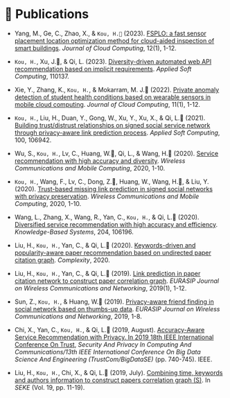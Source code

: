 
# 📝 Publications 

- Yang, M., Ge, C., Zhao, X., &#38; `Kou, H.📧` (2023). [FSPLO: a fast sensor placement location optimization method for cloud-aided inspection of smart buildings](https://doi.org/10.1186/s13677-023-00410-0). *Journal of Cloud Computing*, 12(1), 1-12.

- `Kou, H.`, Xu, J.📧, & Qi, L. (2023). [Diversity-driven automated web API recommendation based on implicit requirements](https://doi.org/10.1016/j.asoc.2023.110137). *Applied Soft Computing*, 110137.

- Xie, Y., Zhang, K., `Kou, H.`, & Mokarram, M. J.📧 (2022). [Private anomaly detection of student health conditions based on wearable sensors in mobile cloud computing](https://doi.org/10.1186/s13677-022-00300-x). *Journal of Cloud Computing*, 11(1), 1-12.

- `Kou, H.`, Liu, H., Duan, Y., Gong, W., Xu, Y., Xu, X., & Qi, L.📧 (2021). [Building trust/distrust relationships on signed social service network through privacy-aware link prediction process](https://doi.org/10.1016/j.asoc.2020.106942). *Applied Soft Computing*, 100, 106942.

- Wu, S., `Kou, H.`, Lv, C., Huang, W.📧, Qi, L., & Wang, H.📧 (2020). [Service recommendation with high accuracy and diversity](https://doi.org/10.1155/2020/8822992). *Wireless Communications and Mobile Computing*, 2020, 1-10.

- `Kou, H.`, Wang, F., Lv, C., Dong, Z.📧, Huang, W., Wang, H.📧, & Liu, Y. (2020). [Trust-based missing link prediction in signed social networks with privacy preservation](https://doi.org/10.1155/2020/8849536). *Wireless Communications and Mobile Computing*, 2020, 1-10.

- Wang, L., Zhang, X., Wang, R., Yan, C., `Kou, H.`, & Qi, L.📧 (2020). [Diversified service recommendation with high accuracy and efficiency](https://doi.org/10.1016/j.knosys.2020.106196). *Knowledge-Based Systems*, 204, 106196.

- Liu, H., `Kou, H.`, Yan, C., & Qi, L.📧 (2020). [Keywords-driven and popularity-aware paper recommendation based on undirected paper citation graph](https://doi.org/10.1155/2020/2085638). *Complexity*, 2020.

- Liu, H., `Kou, H.`, Yan, C., & Qi, L.📧 (2019). [Link prediction in paper citation network to construct paper correlation graph](https://doi.org/10.1186/s13638-019-1561-7). *EURASIP Journal on Wireless Communications and Networking*, 2019(1), 1-12.

- Sun, Z., `Kou, H.`, & Huang, W.📧 (2019). [Privacy-aware friend finding in social network based on thumbs-up data](https://doi.org/10.1186/s13638-019-1538-6). *EURASIP Journal on Wireless Communications and Networking*, 2019, 1-8.

- Chi, X., Yan, C., `Kou, H.`, & Qi, L.📧 (2019, August). [Accuracy-Aware Service Recommendation with Privacy. In 2019 18th IEEE International Conference On Trust](https://doi.org/10.1109/TrustCom/BigDataSE.2019.00106), *Security And Privacy In Computing And Communications/13th IEEE International Conference On Big Data Science And Engineering (TrustCom/BigDataSE)* (pp. 740-745). IEEE.

- Liu, H., `Kou, H.`, Chi, X., & Qi, L.📧 (2019, July). [Combining time, keywords and authors information to construct papers correlation graph (S)](https://www.researchgate.net/profile/Hanwen-Liu-7/publication/335155070_Combining_time_keywords_and_authors_information_to_construct_papers_correlation_graph_S/links/60595d39458515e834645299/Combining-time-keywords-and-authors-information-to-construct-papers-correlation-graph-S.pdf). In *SEKE* (Vol. 19, pp. 11-19).
